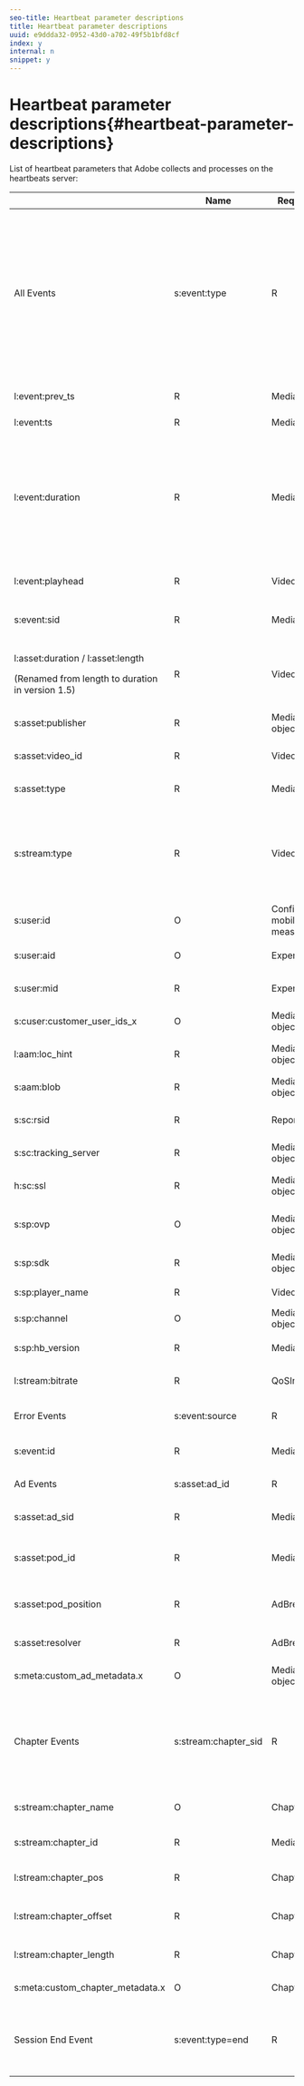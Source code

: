 ```yaml
---
seo-title: Heartbeat parameter descriptions
title: Heartbeat parameter descriptions
uuid: e9ddda32-0952-43d0-a702-49f5b1bfd8cf
index: y
internal: n
snippet: y
---
```


# Heartbeat parameter descriptions{#heartbeat-parameter-descriptions}

List of heartbeat parameters that Adobe collects and processes on the heartbeats server:

<table id="table_2853201180394C8CB51891ACEF525852"> 
 <thead> 
  <tr> 
   <th colname="col1" class="entry"> </th> 
   <th colname="col2" class="entry"> Name </th> 
   <th colname="col3" class="entry"> Required / Optional </th> 
   <th colname="col4" class="entry"> Data Source </th> 
   <th colname="col5" class="entry"> Description </th> 
  </tr> 
 </thead>
 <tbody> 
  <tr> 
   <td colname="col1" morerows="25"> All Events </td> 
   <td colname="col2"> <span class="codeph"> s:event:type </span> </td> 
   <td colname="col3"> R </td> 
   <td colname="col4"> Media SDK </td> 
   <td colname="col5"> The type of the event being tracked. Event types: 
    <ul id="ul_a5t_gtw_scb"> 
     <li> <span class="codeph"> s:event:type=start </span></li> 
     <li> <span class="codeph"> s:event:type=complete </span></li> 
     <li> <span class="codeph"> s:event:type=chapter_start </span></li> 
     <li> <span class="codeph"> s:event:type=chapter_complete </span></li> 
     <li> <span class="codeph"> s:event:type=buffer </span></li> 
     <li> <span class="codeph"> s:event:type=pause </span></li> 
     <li> <span class="codeph"> s:event:type=resume </span></li> 
     <li> <span class="codeph"> s:event:type=bitrate_change </span></li> 
     <li> <span class="codeph"> s:event:type=aa_start </span></li> 
     <li> <span class="codeph"> s:event:type=stall </span></li> 
     <li> <span class="codeph"> s:event:type=end </span></li> 
    </ul> </td> 
  </tr> 
  <tr> 
   <td colname="col2"> <span class="codeph"> l:event:prev_ts </span> </td> 
   <td colname="col3"> R </td> 
   <td colname="col4"> Media SDK </td> 
   <td colname="col5"> The timestamp of the last event of the same type in this session. The value is <span class="codeph"> -1 </span> if this is the first event of this type in this media session. </td> 
  </tr> 
  <tr> 
   <td colname="col2"> <span class="codeph"> l:event:ts </span> </td> 
   <td colname="col3"> R </td> 
   <td colname="col4"> Media SDK </td> 
   <td colname="col5"> The timestamp of the event. </td> 
  </tr> 
  <tr> 
   <td colname="col2"> <span class="codeph"> l:event:duration </span> </td> 
   <td colname="col3"> R </td> 
   <td colname="col4"> Media SDK </td> 
   <td colname="col5"> This value is set internally (in milliseconds) by the VHL Library, not by the player. It is used to compute the time spent metrics on the backend. For example <span class="codeph"> a.media.totalTimePlayed </span> is computed as a sum of the duration for all the Play ( <span class="codeph"> type=play </span>) heartbeats that are generated. <p>Note:  For some of the HB that are sent This parameter is set to 0 for certain events because they are "state change events" (e.g., <span class="codeph"> type=complete </span>, <span class="codeph"> type=chapter_complete </span>, or <span class="codeph"> type=bitrate_change </span>. </p> </td> 
  </tr> 
  <tr> 
   <td colname="col2"> <span class="codeph"> l:event:playhead </span> </td> 
   <td colname="col3"> <p>R</p> </td> 
   <td colname="col4"> <span class="codeph"> VideoInfo </span> object </td> 
   <td colname="col5"> The playhead was inside the currently active asset (main or ad), when the event was recorded. </td> 
  </tr> 
  <tr> 
   <td colname="col2"> <span class="codeph"> s:event:sid </span> </td> 
   <td colname="col3"> <p>R</p> </td> 
   <td colname="col4"> Media SDK </td> 
   <td colname="col5"> <p>The session ID (a randomly generated string). All events in a certain session (video + ads) should be the same. </p> </td> 
  </tr> 
  <tr> 
   <td colname="col2"> <p> <span class="codeph"> l:asset:duration / l:asset:length </span></p> <p>(Renamed from <span class="codeph"> length </span> to <span class="codeph"> duration </span> in version 1.5)</p> </td> 
   <td colname="col3"> <p>R</p> </td> 
   <td colname="col4"> <span class="codeph"> VideoInfo </span> object </td> 
   <td colname="col5"> The video asset length of the main asset. </td> 
  </tr> 
  <tr> 
   <td colname="col2"> <span class="codeph"> s:asset:publisher </span> </td> 
   <td colname="col3"> R </td> 
   <td colname="col4"> <span class="codeph"> MediaHeartbeatConfig </span> object </td> 
   <td colname="col5"> <p>The publisher of the asset.</p> </td> 
  </tr> 
  <tr> 
   <td colname="col2"> <span class="codeph"> s:asset:video_id </span> </td> 
   <td colname="col3"> <p>R</p> </td> 
   <td colname="col4"> <span class="codeph"> VideoInfo </span> object </td> 
   <td colname="col5"> An ID uniquely identifying the video in the publisher's catalog. </td> 
  </tr> 
  <tr> 
   <td colname="col2"> <span class="codeph"> s:asset:type </span> </td> 
   <td colname="col3"> R </td> 
   <td colname="col4"> <p>Media SDK </p> </td> 
   <td colname="col5"> The asset type (main or ad). </td> 
  </tr> 
  <tr> 
   <td colname="col2"> <span class="codeph"> s:stream:type </span> </td> 
   <td colname="col3"> R </td> 
   <td colname="col4"> <span class="codeph"> VideoInfo </span> object </td> 
   <td colname="col5"> <p>The stream type. Can be one of the following: </p> <p> 
     <ul id="ul_nmj_ws5_3bb"> 
      <li> <span class="codeph"> live </span></li> 
      <li> <span class="codeph"> vod </span></li> 
      <li> <span class="codeph"> linear </span></li> 
     </ul>. </p> </td> 
  </tr> 
  <tr> 
   <td colname="col2"> <span class="codeph"> s:user:id </span> </td> 
   <td colname="col3"> O </td> 
   <td colname="col4"> Config object for mobile, app measurement VisitorID </td> 
   <td colname="col5"> <p>User's specifically set Visitor ID.</p> </td> 
  </tr> 
  <tr> 
   <td colname="col2"> <span class="codeph"> s:user:aid </span> </td> 
   <td colname="col3"> <p>O</p> </td> 
   <td colname="col4"> Experience Cloud Org </td> 
   <td colname="col5"> The user's analytics Visitor ID value. </td> 
  </tr> 
  <tr> 
   <td colname="col2"> <p> <span class="codeph"> s:user:mid </span> </p> </td> 
   <td colname="col3"> <p>R</p> </td> 
   <td colname="col4"> Experience Cloud Org </td> 
   <td colname="col5"> The user's Experience cloud visitor ID value. </td> 
  </tr> 
  <tr> 
   <td colname="col2"> <span class="codeph"> s:cuser:customer_user_ids_x </span> </td> 
   <td colname="col3"> O </td> 
   <td colname="col4"> <span class="codeph"> MediaHeartbeatConfig </span> object </td> 
   <td colname="col5"> <p>All customer user IDs set on Audience Manager.</p> </td> 
  </tr> 
  <tr> 
   <td colname="col2"> <span class="codeph"> l:aam:loc_hint </span> </td> 
   <td colname="col3"> R </td> 
   <td colname="col4"> <span class="codeph"> MediaHeartbeatConfig </span> object </td> 
   <td colname="col5"> <p>AAM data sent on each payload after <span class="codeph"> aa_start </span>. </p> </td> 
  </tr> 
  <tr> 
   <td colname="col2"> <span class="codeph"> s:aam:blob </span> </td> 
   <td colname="col3"> <p>R</p> </td> 
   <td colname="col4"> <span class="codeph"> MediaHeartbeatConfig </span> object </td> 
   <td colname="col5"> AAM data sent on each payload after <span class="codeph"> aa_start </span>. </td> 
  </tr> 
  <tr> 
   <td colname="col2"> <span class="codeph"> s:sc:rsid </span> </td> 
   <td colname="col3"> <p>R</p> </td> 
   <td colname="col4"> Report Suit ID (or IDs) </td> 
   <td colname="col5"> <p>SiteCatalyst RSID where reports should be sent. </p> </td> 
  </tr> 
  <tr> 
   <td colname="col2"> <span class="codeph"> s:sc:tracking_server </span> </td> 
   <td colname="col3"> <p>R</p> </td> 
   <td colname="col4"> <span class="codeph"> MediaHeartbeatConfig </span> object </td> 
   <td colname="col5"> <p>SiteCatalyst tracking server.</p> </td> 
  </tr> 
  <tr> 
   <td colname="col2"> <span class="codeph"> h:sc:ssl </span> </td> 
   <td colname="col3"> <p>R</p> </td> 
   <td colname="col4"> <span class="codeph"> MediaHeartbeatConfig </span> object </td> 
   <td colname="col5"> Whether the traffic is over HTTPS (if set to 1) or over HTTP (is set to 0). </td> 
  </tr> 
  <tr> 
   <td colname="col2"> <span class="codeph"> s:sp:ovp </span> </td> 
   <td colname="col3"> O </td> 
   <td colname="col4"> <span class="codeph"> MediaHeartbeatConfig </span> object </td> 
   <td colname="col5"> <p>Set to "primetime" for Primetime players, or the actual OVP for other players. </p> </td> 
  </tr> 
  <tr> 
   <td colname="col2"> <span class="codeph"> s:sp:sdk </span> </td> 
   <td colname="col3"> <p>R</p> </td> 
   <td colname="col4"> <span class="codeph"> MediaHeartbeatConfig </span> object </td> 
   <td colname="col5"> <p>The OVP version string.</p> </td> 
  </tr> 
  <tr> 
   <td colname="col2"> <span class="codeph"> s:sp:player_name </span> </td> 
   <td colname="col3"> R </td> 
   <td colname="col4"> <span class="codeph"> VideoInfo </span> object </td> 
   <td colname="col5"> Video player name (the actual player software, used to identify the player). </td> 
  </tr> 
  <tr> 
   <td colname="col2"> <span class="codeph"> s:sp:channel </span> </td> 
   <td colname="col3"> O </td> 
   <td colname="col4"> <span class="codeph"> MediaHeartbeatConfig </span> object </td> 
   <td colname="col5"> The channel where the user is watching the content. For a mobile app, the app name. For a website, the domain name. </td> 
  </tr> 
  <tr> 
   <td colname="col2"> <span class="codeph"> s:sp:hb_version </span> </td> 
   <td colname="col3"> <p>R</p> </td> 
   <td colname="col4"> <p>Media SDK </p> </td> 
   <td colname="col5"> The version number of the VideoHeartbeat library issuing the call. </td> 
  </tr> 
  <tr> 
   <td colname="col2"> <span class="codeph"> l:stream:bitrate </span> </td> 
   <td colname="col3"> <p>R</p> </td> 
   <td colname="col4"> <span class="codeph"> QoSInfo </span> object </td> 
   <td colname="col5"> The current value of the stream bitrate (in bps). </td> 
  </tr> 
  <tr> 
   <td colname="col1" morerows="1"> Error Events </td> 
   <td colname="col2"> <span class="codeph"> s:event:source </span> </td> 
   <td colname="col3"> <p>R</p> </td> 
   <td colname="col4"> Media SDK </td> 
   <td colname="col5"> The source of the error, either player-internal, or the application-level. </td> 
  </tr> 
  <tr> 
   <td colname="col2"> <span class="codeph"> s:event:id </span> </td> 
   <td colname="col3"> <p>R</p> </td> 
   <td colname="col4"> Media SDK </td> 
   <td colname="col5"> <p>Error ID, uniquely identifies the error. </p> </td> 
  </tr> 
  <tr> 
   <td colname="col1" morerows="5"> Ad Events </td> 
   <td colname="col2"> <span class="codeph"> s:asset:ad_id </span> </td> 
   <td colname="col3"> <p>R</p> </td> 
   <td colname="col4"> <span class="codeph"> AdInfo </span> object </td> 
   <td colname="col5"> The name of the ad. </td> 
  </tr> 
  <tr> 
   <td colname="col2"> <span class="codeph"> s:asset:ad_sid </span> </td> 
   <td colname="col3"> <p>R</p> </td> 
   <td colname="col4"> Media SDK </td> 
   <td colname="col5"> A unique identifier generated by the Media SDK, appended to all ad-related pings. </td> 
  </tr> 
  <tr> 
   <td colname="col2"> <span class="codeph"> s:asset:pod_id </span> </td> 
   <td colname="col3"> <p>R</p> </td> 
   <td colname="col4"> Media SDK </td> 
   <td colname="col5"> Pod ID inside the video. This value is computed automatically based on the following formula: 
    <codeblock class="syntax javascript">
      MD5(video_id)&amp;nbsp;+&amp;nbsp;"_"&amp;nbsp;+&amp;nbsp;[pod&amp;nbsp;index] 
    </codeblock> </td> 
  </tr> 
  <tr> 
   <td colname="col2"> <span class="codeph"> s:asset:pod_position </span> </td> 
   <td colname="col3"> <p>R</p> </td> 
   <td colname="col4"> <p> <span class="codeph"> AdBreakInfo </span> object </p> </td> 
   <td colname="col5"> <p>Index of the ad inside the pod (the first ad has index 0, the second ad has index 1, etc.).</p> </td> 
  </tr> 
  <tr> 
   <td colname="col2"> <span class="codeph"> s:asset:resolver </span> </td> 
   <td colname="col3"> <p>R</p> </td> 
   <td colname="col4"> <p> <span class="codeph"> AdBreakInfo </span> object </p> </td> 
   <td colname="col5"> The ad resolver. </td> 
  </tr> 
  <tr> 
   <td colname="col2"> <span class="codeph"> s:meta:custom_ad_metadata.x </span> </td> 
   <td colname="col3"> <p>O</p> </td> 
   <td colname="col4"> <span class="codeph"> MediaHeartbeat </span> object </td> 
   <td colname="col5"> <p>The custom ad metadata. </p> </td> 
  </tr> 
  <tr> 
   <td colname="col1" morerows="6"> Chapter Events </td> 
   <td colname="col2"> <span class="codeph"> s:stream:chapter_sid </span> </td> 
   <td colname="col3"> <p>R</p> </td> 
   <td colname="col4"> Media SDK </td> 
   <td colname="col5"> <p>The unique identifier associated to the playback instance of the chapter. <p>Note:  A chapter can be played multiple times due to seek-back operations performed by the user. </p> </p> </td> 
  </tr> 
  <tr> 
   <td colname="col2"> <span class="codeph"> s:stream:chapter_name </span> </td> 
   <td colname="col3"> <p>O</p> </td> 
   <td colname="col4"> <span class="codeph"> ChapterInfo </span> object </td> 
   <td colname="col5"> <p>The chapter's friendly (i.e., human readable) name. </p> </td> 
  </tr> 
  <tr> 
   <td colname="col2"> <span class="codeph"> s:stream:chapter_id </span> </td> 
   <td colname="col3"> <p>R</p> </td> 
   <td colname="col4"> Media SDK </td> 
   <td colname="col5"> The unique ID of the chapter. This value is computed automatically based on the following formula: 
    <codeblock class="syntax javascript">
      MD5(video_id)&amp;nbsp;+&amp;nbsp;"_"&amp;nbsp;+&amp;nbsp;chapter_pos 
    </codeblock> </td> 
  </tr> 
  <tr> 
   <td colname="col2"> <span class="codeph"> l:stream:chapter_pos </span> </td> 
   <td colname="col3"> <p>R</p> </td> 
   <td colname="col4"> <p> <span class="codeph"> ChapterInfo </span> object </p> </td> 
   <td colname="col5"> <p>The chapter's index in the list of chapters (starting with 1). </p> </td> 
  </tr> 
  <tr> 
   <td colname="col2"> <span class="codeph"> l:stream:chapter_offset </span> </td> 
   <td colname="col3"> <p>R</p> </td> 
   <td colname="col4"> <span class="codeph"> ChapterInfo </span> object </td> 
   <td colname="col5"> <p>The chapter's offset (expressed in seconds) inside the main content, excluding ads. </p> </td> 
  </tr> 
  <tr> 
   <td colname="col2"> <span class="codeph"> l:stream:chapter_length </span> </td> 
   <td colname="col3"> <p>R</p> </td> 
   <td colname="col4"> <span class="codeph"> ChapterInfo </span> object </td> 
   <td colname="col5"> <p>The chapter's duration (expressed in seconds). </p> </td> 
  </tr> 
  <tr> 
   <td colname="col2"> <span class="codeph"> s:meta:custom_chapter_metadata.x </span> </td> 
   <td colname="col3"> <p>O</p> </td> 
   <td colname="col4"> <span class="codeph"> ChapterInfo </span> object </td> 
   <td colname="col5"> <p>Custom chapter metadata.</p> </td> 
  </tr> 
  <tr> 
   <td> Session End Event </td> 
   <td> <span class="codeph"> s:event:type=end </span> </td> 
   <td> R </td> 
   <td> Media SDK </td> 
   <td> The <span class="codeph"> end </span> event means that the SDK is sending a <span class="codeph"> close </span> call to the backend. On the receipt of this event, the backend will close the session for this video, and do no further processing. </td> 
  </tr> 
 </tbody> 
</table>

